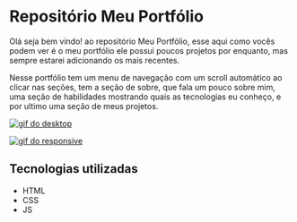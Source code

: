 # Repositório Meu Portfólio
Olá seja bem vindo! ao repositório Meu Portfólio, esse aqui como vocês podem ver é o meu portfólio ele possui poucos projetos por enquanto, mas sempre estarei adicionando os mais recentes.

Nesse portfólio tem um menu de navegação com um scroll automático ao clicar nas seções, tem a seção de sobre, que fala um pouco sobre mim, uma seção de habilidades mostrando quais as tecnologias eu conheço, e por ultimo uma seção de meus projetos.

[<img src="./src/animação.gif" alt="gif do desktop">](https://portfolio-7r5u5m2n9-gustavo-silvas-projects-ee807f68.vercel.app/)

[ <img src="./src/animação responsive.gif" alt="gif do responsive">](https://portfolio-7r5u5m2n9-gustavo-silvas-projects-ee807f68.vercel.app/)

## Tecnologias utilizadas
- HTML
- CSS
- JS
